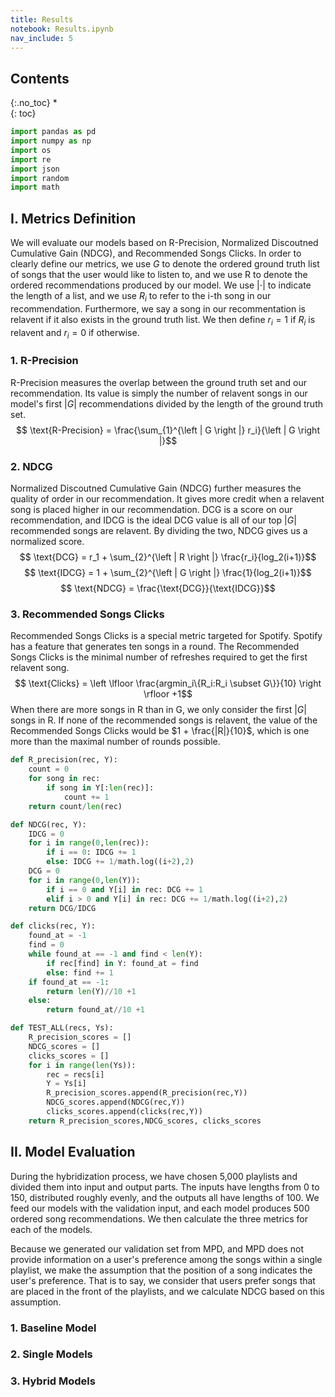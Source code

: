 ```yaml
---
title: Results
notebook: Results.ipynb
nav_include: 5
---
```


## Contents
{:.no_toc}
*  
{: toc}




```python
import pandas as pd
import numpy as np
import os
import re
import json
import random
import math
```


## I. Metrics Definition

We will evaluate our models based on R-Precision, Normalized Discoutned Cumulative Gain (NDCG), and Recommended Songs Clicks. In order to clearly define our metrics, we use $G$ to denote the ordered ground truth list of songs that the user would like to listen to, and we use R to denote the ordered recommendations produced by our model. We use $\left | \cdot \right |$ to indicate the length of a list, and we use $R_i$ to refer to the i-th song in our recommendation. Furthermore, we say a song in our recommentation is relavent if it also exists in the ground truth list. We then define $r_i = 1$ if $R_i$ is relavent and $r_i = 0$ if otherwise.

### 1. R-Precision

R-Precision measures the overlap between the ground truth set and our recommendation. Its value is simply the number of relavent songs in our model's  first $\left | G \right |$ recommendations divided by the length of the ground truth set.
$$ \text{R-Precision} = \frac{\sum_{1}^{\left | G \right |} r_i}{\left | G \right |}$$

### 2. NDCG

Normalized Discoutned Cumulative Gain (NDCG) further measures the quality of order in our recommendation. It gives more credit when a relavent song is placed higher in our recommendation. DCG is a score on our recommendation, and IDCG is the ideal DCG value is all of our top $\left | G \right |$ recommended songs are relavent. By dividing the two, NDCG gives us a normalized score.
$$ \text{DCG} = r_1 + \sum_{2}^{\left | R \right |} \frac{r_i}{log_2(i+1)}$$
$$ \text{IDCG} = 1 + \sum_{2}^{\left | G \right |} \frac{1}{log_2(i+1)}$$
$$ \text{NDCG} = \frac{\text{DCG}}{\text{IDCG}}$$

### 3. Recommended Songs Clicks 

Recommended Songs Clicks is a special metric targeted for Spotify. Spotify has a feature that generates ten songs in a round. The Recommended Songs Clicks is the minimal number of refreshes required to get the first relavent song. 
$$ \text{Clicks} = \left \lfloor \frac{argmin_i\{R_i:R_i \subset G\}}{10} \right \rfloor +1$$
When there are more songs in R than in G, we only consider the first $\left | G \right |$ songs in R. If none of the recommended songs is relavent, the value of the Recommended Songs Clicks would be $1 + \frac{|R|}{10}$, which is one more than the maximal number of rounds possible.



```python
def R_precision(rec, Y):
    count = 0
    for song in rec:
        if song in Y[:len(rec)]:
            count += 1 
    return count/len(rec)

def NDCG(rec, Y):
    IDCG = 0
    for i in range(0,len(rec)):
        if i == 0: IDCG += 1
        else: IDCG += 1/math.log((i+2),2)
    DCG = 0
    for i in range(0,len(Y)):
        if i == 0 and Y[i] in rec: DCG += 1
        elif i > 0 and Y[i] in rec: DCG += 1/math.log((i+2),2)     
    return DCG/IDCG

def clicks(rec, Y):
    found_at = -1
    find = 0
    while found_at == -1 and find < len(Y):
        if rec[find] in Y: found_at = find
        else: find += 1
    if found_at == -1:
        return len(Y)//10 +1
    else:
        return found_at//10 +1

def TEST_ALL(recs, Ys):
    R_precision_scores = []
    NDCG_scores = []
    clicks_scores = []
    for i in range(len(Ys)):
        rec = recs[i]
        Y = Ys[i]
        R_precision_scores.append(R_precision(rec,Y))
        NDCG_scores.append(NDCG(rec,Y))
        clicks_scores.append(clicks(rec,Y))
    return R_precision_scores,NDCG_scores, clicks_scores
```


## II. Model Evaluation

During the hybridization process, we have chosen 5,000 playlists and divided them into input and output parts. The inputs have lengths from 0 to 150, distributed roughly evenly, and the outputs all have lengths of 100. We feed our models with the validation input, and each model produces 500 ordered song recommendations. We then calculate the three metrics for each of the models.

Because we generated our validation set from MPD, and MPD does not provide information on a user's preference among the songs within a single playlist, we make the assumption that the position of a song indicates the user's preference. That is to say, we consider that users prefer songs that are placed in the front of the playlists, and we calculate NDCG based on this assumption. 

### 1. Baseline Model

### 2. Single Models

### 3. Hybrid Models
